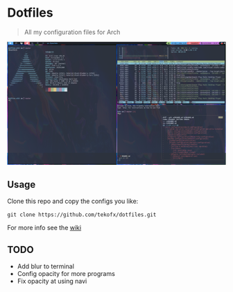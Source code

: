 # Dotfiles
> All my configuration files for Arch

![Asset1](assets/asset1.png)

## Usage
Clone this repo and copy the configs you like:
```
git clone https://github.com/tekofx/dotfiles.git
```

For more info see the  [wiki](https://github.com/Tekofx/dotfiles/wiki)


## TODO
- Add blur to terminal
- Config opacity for more programs
- Fix opacity at using navi
